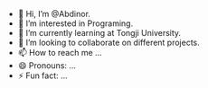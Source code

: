 - 👋 Hi, I’m @Abdinor.
- 👀 I’m interested in Programing.
- 🌱 I’m currently learning at Tongji University.
- 💞️ I’m looking to collaborate on different projects.
- 📫 How to reach me ...
- 😄 Pronouns: ...
- ⚡ Fun fact: ...

<!---
Abdinor155/Abdinor155 is a ✨ special ✨ repository because its `README.md` (this file) appears on your GitHub profile.
You can click the Preview link to take a look at your changes.
--->
